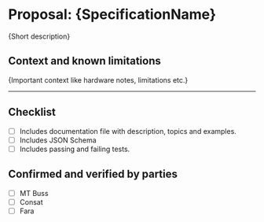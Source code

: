 # Proposal: {SpecificationName}

{Short description}

## Context and known limitations

{Important context like hardware notes, limitations etc.}

---

## Checklist

- [ ] Includes documentation file with description, topics and examples.
- [ ] Includes JSON Schema
- [ ] Includes passing and failing tests.

## Confirmed and verified by parties

- [ ] MT Buss
- [ ] Consat
- [ ] Fara
